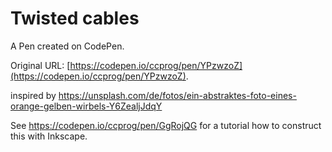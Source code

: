 # Twisted cables

A Pen created on CodePen.

Original URL: [https://codepen.io/ccprog/pen/YPzwzoZ](https://codepen.io/ccprog/pen/YPzwzoZ).

inspired by https://unsplash.com/de/fotos/ein-abstraktes-foto-eines-orange-gelben-wirbels-Y6ZealjJdqY

See https://codepen.io/ccprog/pen/GgRojQG for a tutorial how to construct this with Inkscape.